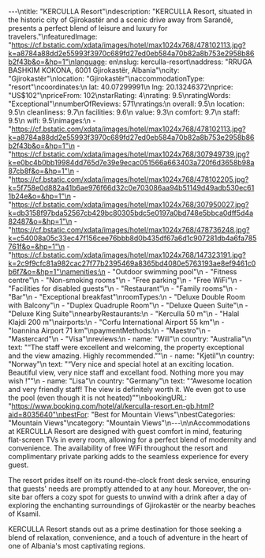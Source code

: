 ---\ntitle: "KERCULLA Resort"\ndescription: "KERCULLA Resort, situated in the historic city of Gjirokastër and a scenic drive away from Sarandë, presents a perfect blend of leisure and luxury for travelers."\nfeaturedImage: "https://cf.bstatic.com/xdata/images/hotel/max1024x768/478102113.jpg?k=a8784a88dd2e55993f3970c689fd27ed0eb584a70b82a8b753e2958b86b2f43b&o=&hp=1"\nlanguage: en\nslug: kerculla-resort\naddress: "RRUGA BASHKIM KOKONA, 6001 Gjirokastër, Albania"\ncity: "Gjirokastër"\nlocation: "Gjirokastër"\naccommodationType: "resort"\ncoordinates:\n  lat: 40.07299991\n  lng: 20.13246372\nprice: "US$102"\npriceFrom: 102\nstarRating: 4\nrating: 9.5\nratingWords: "Exceptional"\nnumberOfReviews: 571\nratings:\n  overall: 9.5\n  location: 9.5\n  cleanliness: 9.7\n  facilities: 9.6\n  value: 9.3\n  comfort: 9.7\n  staff: 9.5\n  wifi: 9.5\nimages:\n  - "https://cf.bstatic.com/xdata/images/hotel/max1024x768/478102113.jpg?k=a8784a88dd2e55993f3970c689fd27ed0eb584a70b82a8b753e2958b86b2f43b&o=&hp=1"\n  - "https://cf.bstatic.com/xdata/images/hotel/max1024x768/307949739.jpg?k=e0bc4b0bb19984dd765d7e39e9ecac051566a663403a720f6d3658b98a87cb8f&o=&hp=1"\n  - "https://cf.bstatic.com/xdata/images/hotel/max1024x768/478102205.jpg?k=5f758e0d882a41b6ae976f66d32c0e703086aa94b51149d49adb530ec611b24e&o=&hp=1"\n  - "https://cf.bstatic.com/xdata/images/hotel/max1024x768/307950027.jpg?k=db3158f97bda52567cb429bc80305bdc5e0197a0bd748e5bbca0dff5d4a82487&o=&hp=1"\n  - "https://cf.bstatic.com/xdata/images/hotel/max1024x768/478736248.jpg?k=c54008a05c33ec47f156cee76bbb8d0b435df67a6d1c907281db4a6fa785761f&o=&hp=1"\n  - "https://cf.bstatic.com/xdata/images/hotel/max1024x768/147323191.jpg?k=2c9f9cfc81a982cac27f77b2395469a8365bd4080e5763193ae8ef9461c0b6f7&o=&hp=1"\namenities:\n  - "Outdoor swimming pool"\n  - "Fitness centre"\n  - "Non-smoking rooms"\n  - "Free parking"\n  - "Free WiFi"\n  - "Facilities for disabled guests"\n  - "Restaurant"\n  - "Family rooms"\n  - "Bar"\n  - "Exceptional breakfast"\nroomTypes:\n  - "Deluxe Double Room with Balcony"\n  - "Duplex Quadruple Room"\n  - "Deluxe Queen Suite"\n  - "Deluxe King Suite"\nnearbyRestaurants:\n  - "Kerculla 50 m"\n  - "Halal Klajdi 200 m"\nairports:\n  - "Corfu International Airport 55 km"\n  - "Ioannina Airport 71 km"\npaymentMethods:\n  - "Maestro"\n  - "Mastercard"\n  - "Visa"\nreviews:\n  - name: "Will"\n    country: "Australia"\n    text: "“The staff were excellent and welcoming, the property exceptional and the view amazing. Highly recommended.”"\n  - name: "Kjetil"\n    country: "Norway"\n    text: "“Very nice and special hotel at an exciting location. Beautiful view, very nice staff and excellant food. Nothing more you may wish !”"\n  - name: "Lisa"\n    country: "Germany"\n    text: "“Awesome location and very friendly staff! The view is definitely worth it. We even got to use the pool (even though it is not heated)”"\nbookingURL: "https://www.booking.com/hotel/al/kerculla-resort.en-gb.html?aid=8035640"\nbestFor: "Best for Mountain Views"\nbestCategories: "Mountain Views"\ncategory: "Mountain Views"\n---\n\nAccommodations at KERCULLA Resort are designed with guest comfort in mind, featuring flat-screen TVs in every room, allowing for a perfect blend of modernity and convenience. The availability of free WiFi throughout the resort and complimentary private parking adds to the seamless experience for every guest.

The resort prides itself on its round-the-clock front desk service, ensuring that guests' needs are promptly attended to at any hour. Moreover, the on-site bar offers a cozy spot for guests to unwind with a drink after a day of exploring the enchanting surroundings of Gjirokastër or the nearby beaches of Ksamil.

KERCULLA Resort stands out as a prime destination for those seeking a blend of relaxation, convenience, and a touch of adventure in the heart of one of Albania's most captivating regions.